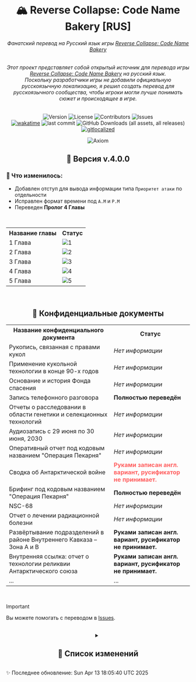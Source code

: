 <h1 align="center">🏔 Reverse Collapse: Code Name Bakery [RUS]</h1>
<h6 align="center">Фанатский перевод на Русский язык игры <a href="https://store.steampowered.com/app/1127700/Reverse_Collapse_Code_Name_Bakery/">Reverse Collapse: Code Name Bakery</a></h6>
<h6 align="center">Этот проект представляет собой открытый источник для перевода игры <a href="https://store.steampowered.com/app/1127700/Reverse_Collapse_Code_Name_Bakery/">Reverse Collapse: Code Name Bakery</a> на русский язык. <br> Поскольку разработчики игры не добавили официальную русскоязычную локализацию, я решил создать перевод для русскоязычного сообщества, чтобы игроки могли лучше понимать сюжет и происходящее в игре. </h6>
<div align="center">

  ![Version](https://img.shields.io/github/v/release/S-MpAI/Reverse-Collapse-RUS?label=Version&style=flat-square)
  ![License](https://img.shields.io/github/license/S-MpAI/Reverse-Collapse-RUS?label=License&style=flat-square)
  ![Contributors](https://img.shields.io/github/contributors/S-MpAI/Reverse-Collapse-RUS?label=Contributors&style=flat-square)
  ![Issues](https://img.shields.io/github/issues/S-MpAI/Reverse-Collapse-RUS?label=Issues&style=flat-square)
  <br>
  [![wakatime](https://wakatime.com/badge/github/S-MpAI/Reverse-Collapse-RUS.svg)](https://wakatime.com/badge/github/S-MpAI/Reverse-Collapse-RUS)
  ![last commit](https://badgen.net/github/last-commit/S-MpAI/Reverse-Collapse-RUS)
  ![GitHub Downloads (all assets, all releases)](https://img.shields.io/github/downloads/S-MpAI/Reverse-Collapse-RUS/total?style=flat)
  [![gitlocalized ](https://gitlocalize.com/repo/10131/whole_project/badge.svg)](https://gitlocalize.com/repo/10131?utm_source=badge)
  <br>

  ![Axiom](https://repobeats.axiom.co/api/embed/8a1aacfa99bc79a299939728ce7a43f69271fe8b.svg)
</div>
<h2  align="center">🚀 Версия v.4.0.0</h2>
<h3  align="left">🔹 Что изменилось:</h3>
<ul style="text-align: left;">
    <li>Добавлен отступ для вывода информации типа <code>Приоритет атаки</code> по отдельности</li>
    <li>Исправлен формат времени под <code>A.M</code> и <code>P.M</code></li>
    <li>Переведен <b>Пролог 4 Главы</b></li>
</ul>

<br>
<table>
         <tr>
             <th>Название главы</th>
             <th>Статус</th>
         </tr>
         <tr>
             <td>1 Глава</td>
             <td>
               <img src="https://api.catgirllover.ru/api/badge/Reverse-Collapse-RUS/1/progress/?t={{TIMESTAMP}}" alt="1">
             </td>
         </tr>
         <tr>
             <td>2 Глава</td>
             <td>
               <img src="https://api.catgirllover.ru/api/badge/Reverse-Collapse-RUS/2/progress/?t={{TIMESTAMP}}" alt="2">
             </td>
         </tr>
         <tr>
             <td>3 Глава</td>
             <td>
               <img src="https://api.catgirllover.ru/api/badge/Reverse-Collapse-RUS/3/progress/?t={{TIMESTAMP}}" alt="3">
             </td>
         </tr>
         <tr>
             <td>4 Глава</td>
             <td>
               <img src="https://api.catgirllover.ru/api/badge/Reverse-Collapse-RUS/4/progress/?t={{TIMESTAMP}}" alt="4">
             </td>
         </tr>
           <tr>
             <td>5 Глава</td>
             <td>
               <img src="https://api.catgirllover.ru/api/badge/Reverse-Collapse-RUS/5/progress/?t={{TIMESTAMP}}" alt="5">
             </td>
         </tr>
     </table>
<br>

<!-- > [!CAUTION]
> .

<br>
 -->

<h2 align="center">💾 Конфиденциальные документы</h2>
<table>
        <tr>
            <th>Название конфиденциального документа</th>
            <th>Статус</th>
        </tr>
        <tr>
            <td>Рукопись, связанная с правами кукол</td>
            <td><i>Нет информации</i></td>
        </tr>
        <tr>
            <td>Применение кукольной технологии в конце 90-х годов</td>
            <td><i>Нет информации</i></td>
        </tr>
        <tr>
            <td>Основание и история Фонда спасения</td>
            <td><i>Нет информации</i></td>
        </tr>
        <tr>
            <td>Запись телефонного разговора</td>
            <td><b>Полностью переведён</b></td>
        </tr>
        <tr>
            <td>Отчеты о расследовании в области генетики и селекционных технологий</td>
            <td><i>Нет информации</i></td>
        </tr>
        <tr>
            <td>Аудиозапись с 29 июня по 30 июня, 2030</td>
            <td><i>Нет информации</i></td>
        </tr>
        <tr>
            <td>Оперативный отчет под кодовым названием "Операция Пекарня"</td>
            <td><i>Нет информации</i></td>
        </tr>
        <tr>
            <td>Сводка об Антарктической войне</td>
            <td style="color: #ff6060;"><b>Руками записан англ. вариант, русификатор не принимает.</b></td>
        </tr>
        <tr>
            <td>Брифинг под кодовым названием "Операция Пекарня"</td>
            <td class="status-green"><b>Полностью переведён</b></td>
        </tr>
        <tr>
            <td>NSC-68</td>
            <td class="status-gray"><i>Нет информации</i></td>
        </tr>
        <tr>
            <td>Отчет о лечении радиационной болезни</td>
            <td class="status-gray"><i>Нет информации</i></td>
        </tr>
        <tr>
            <td>Развёртывание подразделений в районе Внутреннего Кавказа – Зона A и B</td>
            <td class="status-red"><b>Руками записан англ. вариант, русификатор не принимает.</b></td>
        </tr>
        <tr>
            <td>Внутренняя ссылка: отчет о технологии реликвии Антарктического союза</td>
            <td class="status-red"><b>Руками записан англ. вариант, русификатор не принимает.</b></td>
        </tr>
        <tr>
            <td>...</td>
            <td>...</td>
        </tr>
    </table>
<br>

> [!IMPORTANT]  
> Вы можете помогать с переводом в <a href="https://github.com/S-MpAI/Reverse-Collapse-RUS/issues" class="button">Issues</a>.

<br>
<!-- <h2 align="center">📌 Список изменений</h2> -->
<details align="center">
    <summary><h2>📌 Список изменений</h2></summary>
    <details align="left">
        <summary>📂 Версия v.3.8.0</summary>
        <h3>🔹 Что изменилось:</h3>
        <ul style="text-align: left;">
            <li>Изменен текст и размер некоторых слов в Коллекции</li>
            <li>Изменен лексикон некоторых слов.</li>
            <li>Переведен <b>8 Акт 3 Главы</b></li>
        </ul>
    </details>
    <details align="left">
        <summary>📂 Версия v.3.6.0</summary>
        <h3>🔹 Что изменилось:</h3>
        <ul style="text-align: left;">
            <li>Изменен лексикон некоторых слов.</li>
            <li>Переведен <b>6 Акт 3 Главы</b></li>
        </ul>
    </details>
    <details align="left">
        <summary>📂 Версия v.3.5.0</summary>
        <h3>🔹 Что изменилось:</h3>
        <ul style="text-align: left;">
            <li>Изменен лексикон некоторых слов.</li>
            <li>Переведен <b>5 Акт 3 Главы</b></li>
        </ul>
    </details>
    <details align="left">
        <summary>📂 Версия v.3.4.0</summary>
        <h3>🔹 Что изменилось:</h3>
        <ul style="text-align: left;">
            <li>Изменен лексикон связанный с переводом строк типа <code>Inner Caucasus theater base</code></li>
            <li>Переведен <b>4 Акт 3 Главы</b></li>
            <li>Переведен <b>перерыв 4 Акта 3 Главы</b></li>
        </ul>
    </details>
    <details align="left">
        <summary>📂 Версия v.3.3.1</summary>
        <h3>🔹 Что изменилось:</h3>
        <ul style="text-align: left;">
            <li>Добавлен отсутствующий перевод для <b>3 Акта 3 Главы</b></li>
        </ul>
    </details>
    <details align="left">
        <summary>📂 Версия v.3.3.0</summary>
        <h3>🔹 Что изменилось:</h3>
        <ul style="text-align: left;">
            <li>Переведен <b>3 Акт 3 Главы</b></li>
            <li>Изменен перевод некоторых эффектов и статусов</li>
        </ul>
    </details>
    <details align="left">
        <summary>📂 Версия v.3.2.0</summary>
        <h3>🔹 Что изменилось:</h3>
        <ul style="text-align: left;">
            <li>Переведен <b>2 Акт 3 Главы</b></li>
        </ul>
    </details>
    <details align="left">
        <summary>📂 Версия v.3.1.2</summary>
        <h3>🔹 Что изменилось:</h3>
        <ul style="text-align: left;">
            <li>Переведен <b>1 Акт 3 Главы</b></li>
        </ul>
    </details>
    <details  align="left">
        <summary>📂 Версия v.3.0.0</summary>
        <h3>🔹 Что изменилось:</h3>
        <ul style="text-align: left;">
            <li>Переведен <b>Пролог 3 Главы</b></li>
        </ul>
    </details>
    <details align="left">
        <summary>📂 Версия v.2.9.0</summary>
        <h3>🔹 Что изменилось:</h3>
        <ul style="text-align: left;">
            <li>Переведен <b>9 Акт 2 Главы</b></li>
            <li>Переведена <b>вся одежда из DLC</b></li>
        </ul>
    </details>
    <details align="left">
        <summary>📂 Версия v.2.8.0</summary>
        <h3>🔹 Что изменилось:</h3>
        <ul style="text-align: left;">
            <li>Переведен <b>8 Акт 2 Главы</b></li>
            <li>Переведен <b>перерыв 9 Акта 2 Главы</b></li>
        </ul>
    </details>
    <details align="left">
        <summary>📂 Версия v.2.7.0</summary>
        <h3>🔹 Что изменилось:</h3>
        <ul style="text-align: left;">
            <li>Переведен <b>7 Акт 2 Главы</b></li>
            <li>Изменен перевод строк типа <code>\nОставшиеся шаги: {{B}}</code> под общий шаблон;</li>
        </ul>
    </details>
    <details align="left">
        <summary>📂 Версия v.2.6.0</summary>
        <h3>🔹 Что изменилось:</h3>
        <ul style="text-align: left;">
            <li>Переведен <b>6 Акт 2 Главы</b></li>
        </ul>
    </details>
    <details align="left">
        <summary>📂 Версия v.2.5.0</summary>
        <h3>🔹 Что изменилось:</h3>
        <ul style="text-align: left;">
            <li>Переведен <b>5 Акт 2 Главы</b></li>
            <li>Переведен <b>4 Акт 2 Главы</b></li>
            <li>Переведен <b>перерыв 6 Акта 2 Главы</b></li>
        </ul>
    </details>
    <details align="left">
        <summary>📂 Версия v.2.3.0</summary>
        <h3>🔹 Что изменилось:</h3>
        <ul style="text-align: left;">
            <li>Переведен <b>3 Акт 2 Главы</b> со всеми секретками</li>
        </ul>
    </details>
    <details align="left">
        <summary>📂 Версия v.2.0.2</summary>
        <h3>🔹 Что изменилось:</h3>
        <blockquote style="text-align: left;">Очень повезло получить перевод к конфиденциальному файлу т.к. не каждый такой файл поддаётся переводчику.</blockquote><br>
        <ul style="text-align: left;">
            <li>Добавлен подробный перевод конфиденциального файла <code>Первоначальный отчет об инциденте в Варшаве</code></li>
            <li>Частично улучшен перевод текст одной из битв (предположительно <code>Внутренний конфликт</code>)</li>
            <li>Точечные переводы сломанных имен от авто-переводчика (Джефутией, Лиджем, УРНК)</li>
            <li>Добавлен и изменен перевод некоторых достижений под общий шаблон</li>
        </ul>
    </details>
    <details align="left">
        <summary>📂 Версия v.2.0.1</summary>
        <h3>🔹 Что изменилось:</h3>
        <ul style="text-align: left;">
            <li>В некоторых местах доработано отображение навыков в сведениях о существе</li>
            <li>Изменено отображение некоторых имен статусов</li>
            <li>Улучшен перевод строк типа:  <code>Декабрь {{A}}th, {{B}} P.M. Умеренный снег</code></li>
            <li>Точечные переводы сломанных слов от авто-переводчика</li>
        </ul>
    </details>
</details>


✨ Последнее обновление: Sun Apr 13 18:05:40 UTC 2025
